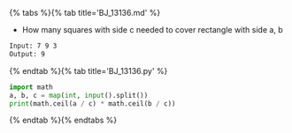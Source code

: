 {% tabs %}{% tab title='BJ_13136.md' %}

* How many squares with side c needed to cover rectangle with side a, b

```txt
Input: 7 9 3
Output: 9
```

{% endtab %}{% tab title='BJ_13136.py' %}

```py
import math
a, b, c = map(int, input().split())
print(math.ceil(a / c) * math.ceil(b / c))
```

{% endtab %}{% endtabs %}
